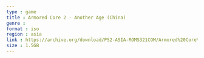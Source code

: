 ```yaml
---
type : game
title : Armored Core 2 - Another Age (China)
genre : 
format : iso
region : asia
link : https://archive.org/download/PS2-ASIA-ROMS321COM/Armored%20Core%202%20-%20Another%20Age%20%28China%29.7z
size : 1.5GB
---
```

